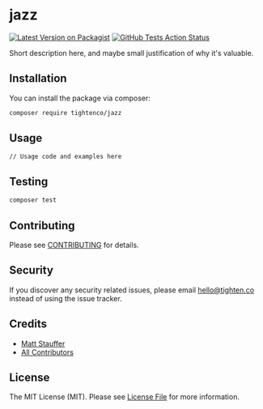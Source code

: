 # jazz

[![Latest Version on Packagist](https://img.shields.io/packagist/v/tightenco/jazz.svg?style=flat-square)](https://packagist.org/packages/tightenco/jazz)
[![GitHub Tests Action Status](https://img.shields.io/github/workflow/status/tighten/jazz/run-tests?label=tests)](https://github.com/tighten/jazz/actions?query=workflow%3Arun-tests+branch%3Amain)


Short description here, and maybe small justification of why it's valuable.

## Installation

You can install the package via composer:

```bash
composer require tightenco/jazz
```

## Usage

```
// Usage code and examples here
```

## Testing

```bash
composer test
```

## Contributing

Please see [CONTRIBUTING](CONTRIBUTING.md) for details.

## Security

If you discover any security related issues, please email hello@tighten.co instead of using the issue tracker.

## Credits

- [Matt Stauffer](https://github.com/mattstauffer)
- [All Contributors](../../contributors)

## License

The MIT License (MIT). Please see [License File](LICENSE.md) for more information.
